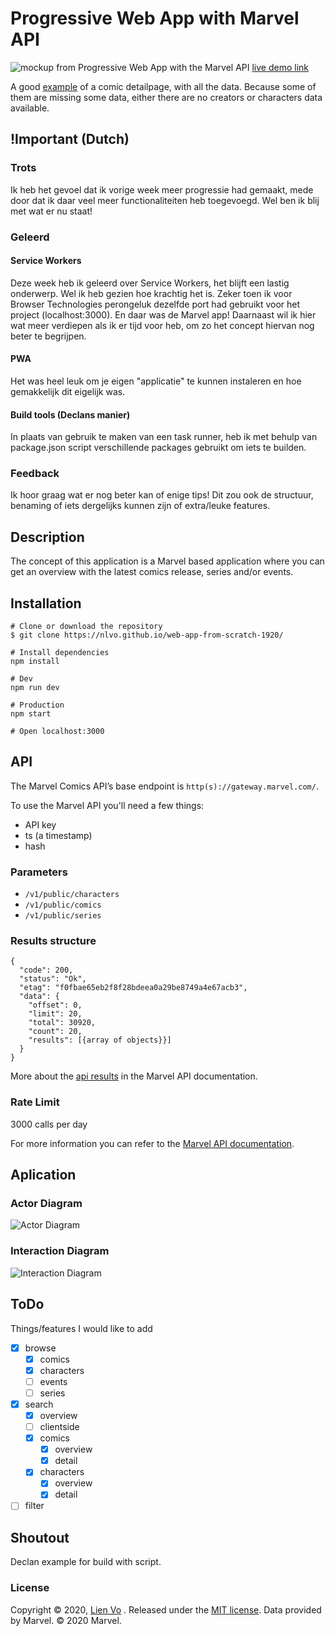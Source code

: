 # Progressive Web App with Marvel API
![mockup from Progressive Web App with the Marvel API](https://user-images.githubusercontent.com/8554238/76617951-aa173900-6527-11ea-8bab-ee79b67db3ce.png)
[live demo link](https://marvel-dashboard.herokuapp.com/)

A good [example](https://marvel-dashboard.herokuapp.com/comics/78072) of a comic detailpage, with all the data. Because some of them are missing some data, either there are no creators or characters data available.

## !Important (Dutch)
### Trots
Ik heb het gevoel dat ik vorige week meer progressie had gemaakt, mede door dat ik daar veel meer functionaliteiten heb toegevoegd. Wel ben ik blij met wat er nu staat!

### Geleerd
#### Service Workers
Deze week heb ik geleerd over Service Workers, het blijft een lastig onderwerp. Wel ik heb gezien hoe krachtig het is. Zeker toen ik voor Browser Technologies perongeluk dezelfde port had gebruikt voor het project (localhost:3000). En daar was de Marvel app! Daarnaast wil ik hier wat meer verdiepen als ik er tijd voor heb, om zo het concept hiervan nog beter te begrijpen.

#### PWA
Het was heel leuk om je eigen "applicatie" te kunnen instaleren en hoe gemakkelijk dit eigelijk was.

#### Build tools (Declans manier)
In plaats van gebruik te maken van een task runner, heb ik met behulp van package.json script verschillende packages gebruikt om iets te builden.

### Feedback
Ik hoor graag wat er nog beter kan of enige tips! Dit zou ook de structuur, benaming of iets dergelijks kunnen zijn of extra/leuke features.

## Description
The concept of this application is a Marvel based application where you can get an overview with the latest comics release, series and/or events.

## Installation
```
# Clone or download the repository
$ git clone https://nlvo.github.io/web-app-from-scratch-1920/

# Install dependencies
npm install

# Dev
npm run dev

# Production
npm start

# Open localhost:3000
```
## API
The Marvel Comics API’s base endpoint is `http(s)://gateway.marvel.com/`.

To use the Marvel API you'll need a few things:

* API key
* ts (a timestamp)
* hash

### Parameters
* `/v1/public/characters`
* `/v1/public/comics`
* `/v1/public/series`

### Results structure
```
{
  "code": 200,
  "status": "Ok",
  "etag": "f0fbae65eb2f8f28bdeea0a29be8749a4e67acb3",
  "data": {
    "offset": 0,
    "limit": 20,
    "total": 30920,
    "count": 20,
    "results": [{array of objects}}]
  }
}
```
More about the [api results](https://developer.marvel.com/documentation/apiresults) in the Marvel API documentation.

### Rate Limit
3000 calls per day

For more information you can refer to the [Marvel API documentation](https://developer.marvel.com/documentation/).

## Aplication
### Actor Diagram
![Actor Diagram](https://user-images.githubusercontent.com/8554238/75497364-50a9f880-59c4-11ea-898d-418ca7a1e3d4.png)

### Interaction Diagram
![Interaction Diagram](https://user-images.githubusercontent.com/8554238/75497870-dc705480-59c5-11ea-8bd3-099a5912ae45.png)

## ToDo
Things/features I would like to add
- [x] browse
    - [x] comics
    - [x] characters
    - [ ] events
    - [ ] series
- [x] search
    - [x] overview 
    - [ ] clientside
  - [x] comics 
    - [x] overview
    - [x] detail
  - [x] characters 
    - [x] overview
    - [x] detail
- [ ] filter

## Shoutout
Declan example for build with script.

### License
Copyright © 2020, [Lien Vo](https://github.com/nlvo) . Released under the [MIT license](https://github.com/nlvo/web-app-from-scratch-1920/blob/master/LICENSE). Data provided by Marvel. © 2020 Marvel.

<!-- Add a link to your live demo in Github Pages 🌐-->

<!-- ☝️ replace this description with a description of your own work -->

<!-- replace the code in the /docs folder with your own, so you can showcase your work with GitHub Pages 🌍 -->

<!-- Add a nice poster image here at the end of the week, showing off your shiny frontend 📸 -->

<!-- Maybe a table of contents here? 📚 -->

<!-- How about a section that describes how to install this project? 🤓 -->

<!-- ...but how does one use this project? What are its features 🤔 -->

<!-- What external data source is featured in your project and what are its properties 🌠 -->

<!-- Maybe a checklist of done stuff and stuff still on your wishlist? ✅ -->

<!-- How about a license here? 📜 (or is it a licence?) 🤷 -->
